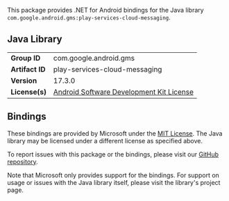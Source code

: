 This package provides .NET for Android bindings for the Java library `com.google.android.gms:play-services-cloud-messaging`.

## Java Library

| | |
|-|-|
| **Group ID** | com.google.android.gms |
| **Artifact ID** | play-services-cloud-messaging |
| **Version** | 17.3.0 |
| **License(s)** | [Android Software Development Kit License](https://developer.android.com/studio/terms.html) |

## Bindings

These bindings are provided by Microsoft under the [MIT License](https://opensource.org/licenses/MIT). The Java
library may be licensed under a different license as specified above.

To report issues with this package or the bindings, please visit our [GitHub repository](https://aka.ms/android-libraries).

Note that Microsoft only provides support for the bindings. For support on
usage or issues with the Java library itself, please visit the library's project page.
